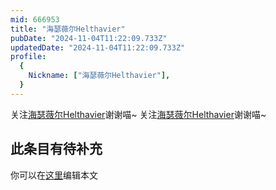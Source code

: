 ```yaml
---
mid: 666953
title: "海瑟薇尔Helthavier"
pubDate: "2024-11-04T11:22:09.733Z"
updatedDate: "2024-11-04T11:22:09.733Z"
profile:
  {
    Nickname: ["海瑟薇尔Helthavier"],
  }
---
```


关注[海瑟薇尔Helthavier](https://space.bilibili.com/666953)谢谢喵~ 关注[海瑟薇尔Helthavier](https://space.bilibili.com/666953)谢谢喵~

## 此条目有待补充
你可以在[这里](https://github.com/Yuhanawa/VTuber.ICU/edit/master/src/content/v/海瑟薇尔Helthavier/index.md)编辑本文
